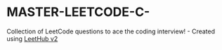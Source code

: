 # MASTER-LEETCODE-C-
Collection of LeetCode questions to ace the coding interview! - Created using [LeetHub v2](https://github.com/arunbhardwaj/LeetHub-2.0)
